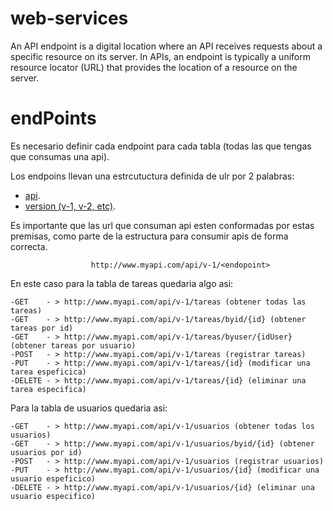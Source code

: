# web-services
An API endpoint is a digital location where an API receives requests about a specific resource on its server. In APIs, an endpoint is typically a uniform resource locator (URL) that provides the location of a resource on the server.

# endPoints
Es necesario definir cada endpoint para cada tabla (todas las que tengas que consumas una api).

Los endpoins llevan una estrcutuctura definida de ulr por 2 palabras:
- [api](#api).
- [version (v-1, v-2, etc)](#version (v-1, v-2, etc)).

Es importante que las url que consuman api esten conformadas por estas premisas, como parte de la estructura para consumir apis de forma correcta.

```plain
                  http://www.myapi.com/api/v-1/<endopoint>
```

<!--EndPoint para Tareas-->
En este caso para la tabla de tareas quedaria algo asi:
```plain
-GET    - > http://www.myapi.com/api/v-1/tareas (obtener todas las tareas)
-GET    - > http://www.myapi.com/api/v-1/tareas/byid/{id} (obtener tareas por id)
-GET    - > http://www.myapi.com/api/v-1/tareas/byuser/{idUser} (obtener tareas por usuario)
-POST   - > http://www.myapi.com/api/v-1/tareas (registrar tareas)
-PUT    - > http://www.myapi.com/api/v-1/tareas/{id} (modificar una tarea espeficica)
-DELETE - > http://www.myapi.com/api/v-1/tareas/{id} (eliminar una tarea especifica)
```

<!--EndPoint para Tareas-->
Para la tabla de usuarios quedaria  asi:
```plain
-GET    - > http://www.myapi.com/api/v-1/usuarios (obtener todas los usuarios)
-GET    - > http://www.myapi.com/api/v-1/usuarios/byid/{id} (obtener usuarios por id)
-POST   - > http://www.myapi.com/api/v-1/usuarios (registrar usuarios)
-PUT    - > http://www.myapi.com/api/v-1/usuarios/{id} (modificar una usuario espeficico)
-DELETE - > http://www.myapi.com/api/v-1/usuarios/{id} (eliminar una usuario especifico)
```
